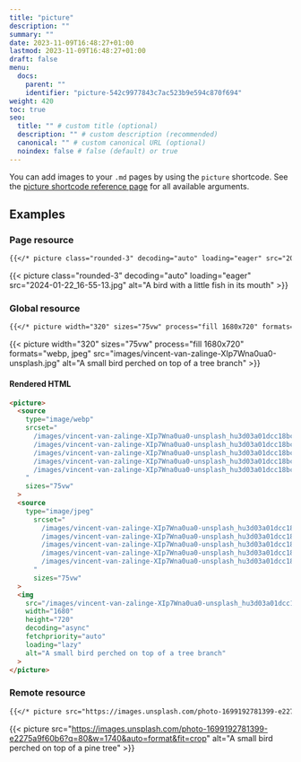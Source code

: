 ```yaml
---
title: "picture"
description: ""
summary: ""
date: 2023-11-09T16:48:27+01:00
lastmod: 2023-11-09T16:48:27+01:00
draft: false
menu:
  docs:
    parent: ""
    identifier: "picture-542c9977843c7ac523b9e594c870f694"
weight: 420
toc: true
seo:
  title: "" # custom title (optional)
  description: "" # custom description (recommended)
  canonical: "" # custom canonical URL (optional)
  noindex: false # false (default) or true
---
```


You can add images to your `.md` pages by using the `picture` shortcode. See the [picture shortcode reference page](/docs/reference/shortcodes/picture/) for all available arguments.

## Examples

### Page resource

```md
{{</* picture class="rounded-3" decoding="auto" loading="eager" src="2024-01-22_16-55-13.jpg" alt="A bird with a little fish in its mouth" */>}}
```

{{< picture class="rounded-3" decoding="auto" loading="eager" src="2024-01-22_16-55-13.jpg" alt="A bird with a little fish in its mouth" >}}

### Global resource

```md
{{</* picture width="320" sizes="75vw" process="fill 1680x720" formats="webp, jpeg" src="images/vincent-van-zalinge-XIp7Wna0ua0-unsplash.jpg" alt="A small bird perched on top of a tree branch" */>}}
```

{{< picture width="320" sizes="75vw" process="fill 1680x720" formats="webp, jpeg" src="images/vincent-van-zalinge-XIp7Wna0ua0-unsplash.jpg" alt="A small bird perched on top of a tree branch" >}}

#### Rendered HTML

```html
<picture>
  <source
    type="image/webp"
    srcset="
      /images/vincent-van-zalinge-XIp7Wna0ua0-unsplash_hu3d03a01dcc18bc5be0e67db3d8d209a6_241522_8fb210b55a1c43fbe58035af75b837bf.webp 320w,
      /images/vincent-van-zalinge-XIp7Wna0ua0-unsplash_hu3d03a01dcc18bc5be0e67db3d8d209a6_241522_1195a0f60c161cfdbabfb3dc77802841.webp 640w,
      /images/vincent-van-zalinge-XIp7Wna0ua0-unsplash_hu3d03a01dcc18bc5be0e67db3d8d209a6_241522_509820779358c6fc814c2a74cc2b1d6d.webp 960w,
      /images/vincent-van-zalinge-XIp7Wna0ua0-unsplash_hu3d03a01dcc18bc5be0e67db3d8d209a6_241522_482e8ac2c6a51e65cabb739bbe32756f.webp 1280w,
      /images/vincent-van-zalinge-XIp7Wna0ua0-unsplash_hu3d03a01dcc18bc5be0e67db3d8d209a6_241522_ced355676c707141715af245d099fcc8.webp 1680w
    "
    sizes="75vw"
  >
  <source
    type="image/jpeg"
      srcset="
        /images/vincent-van-zalinge-XIp7Wna0ua0-unsplash_hu3d03a01dcc18bc5be0e67db3d8d209a6_241522_969769cd7c343d3f9bd0f20af670896d.jpg 320w,
        /images/vincent-van-zalinge-XIp7Wna0ua0-unsplash_hu3d03a01dcc18bc5be0e67db3d8d209a6_241522_ee4fd60a9ffe86d69ed9e37fb355049d.jpg 640w,
        /images/vincent-van-zalinge-XIp7Wna0ua0-unsplash_hu3d03a01dcc18bc5be0e67db3d8d209a6_241522_dca82a660d2dafd49dc880d76b5e6b97.jpg 960w,
        /images/vincent-van-zalinge-XIp7Wna0ua0-unsplash_hu3d03a01dcc18bc5be0e67db3d8d209a6_241522_63c97e8cfad907ea11e435a9ff999416.jpg 1280w,
        /images/vincent-van-zalinge-XIp7Wna0ua0-unsplash_hu3d03a01dcc18bc5be0e67db3d8d209a6_241522_432153bfcfcbe1d5096b4b2684dad06c.jpg 1680w
      "
      sizes="75vw"
  >
  <img
    src="/images/vincent-van-zalinge-XIp7Wna0ua0-unsplash_hu3d03a01dcc18bc5be0e67db3d8d209a6_241522_969769cd7c343d3f9bd0f20af670896d.jpg"
    width="1680"
    height="720"
    decoding="async"
    fetchpriority="auto"
    loading="lazy"
    alt="A small bird perched on top of a tree branch"
  >
</picture>
```

### Remote resource

```md
{{</* picture src="https://images.unsplash.com/photo-1699192781399-e2275a9f60b6?q=80&w=1740&auto=format&fit=crop" alt="A small bird perched on top of a pine tree" */>}}
```

{{< picture src="https://images.unsplash.com/photo-1699192781399-e2275a9f60b6?q=80&w=1740&auto=format&fit=crop" alt="A small bird perched on top of a pine tree" >}}
